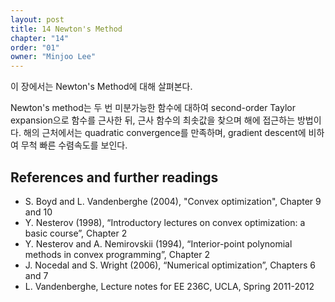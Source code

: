 ```yaml
---
layout: post
title: 14 Newton's Method
chapter: "14"
order: "01"
owner: "Minjoo Lee"
---
```

이 장에서는 Newton's Method에 대해 살펴본다.

Newton's method는 두 번 미분가능한 함수에 대하여 second-order Taylor expansion으로 함수를 근사한 뒤, 근사 함수의 최솟값을 찾으며 해에 접근하는 방법이다. 해의 근처에서는 quadratic convergence를 만족하며, gradient descent에 비하여 무척 빠른 수렴속도를 보인다.

## References and further readings
* S. Boyd and L. Vandenberghe (2004), "Convex optimization", Chapter 9 and 10
* Y. Nesterov (1998), “Introductory lectures on convex optimization: a basic course”, Chapter 2
* Y. Nesterov and A. Nemirovskii (1994), “Interior-point polynomial methods in convex programming”, Chapter 2
* J. Nocedal and S. Wright (2006), “Numerical optimization”, Chapters 6 and 7
* L. Vandenberghe, Lecture notes for EE 236C, UCLA, Spring 2011-2012
